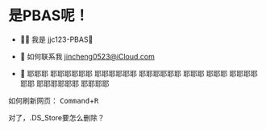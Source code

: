 # 是PBAS呢！


- ✋🏻 我是 jjc123-PBAS🍥

- 📮 如何联系我 jincheng0523@iCloud.com

- 🎵 耶耶耶 耶耶耶耶耶耶 耶耶耶耶耶耶 耶耶耶耶耶耶 耶耶耶 耶耶耶 耶耶耶耶耶耶 耶耶耶耶耶耶 耶耶耶耶

如何刷新网页： <kbd>Command</kbd>+<kbd>R</kbd>

对了，.DS_Store要怎么删除？



<!---
jjc123-PBAS/jjc123-PBAS is a ✨ special ✨ repository because its `README.md` (this file) appears on your GitHub profile.
You can click the Preview link to take a look at your changes.
--->

